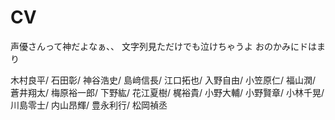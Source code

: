 # CV
声優さんって神だよなぁ、、
文字列見ただけでも泣けちゃうよ
おのかみにドはまり

木村良平/
石田彰/
神谷浩史/
島﨑信長/
江口拓也/
入野自由/
小笠原仁/
福山潤/
蒼井翔太/
梅原裕一郎/
下野紘/
花江夏樹/
梶裕貴/
小野大輔/
小野賢章/
小林千晃/
川島零士/
内山昂輝/
豊永利行/
松岡禎丞
